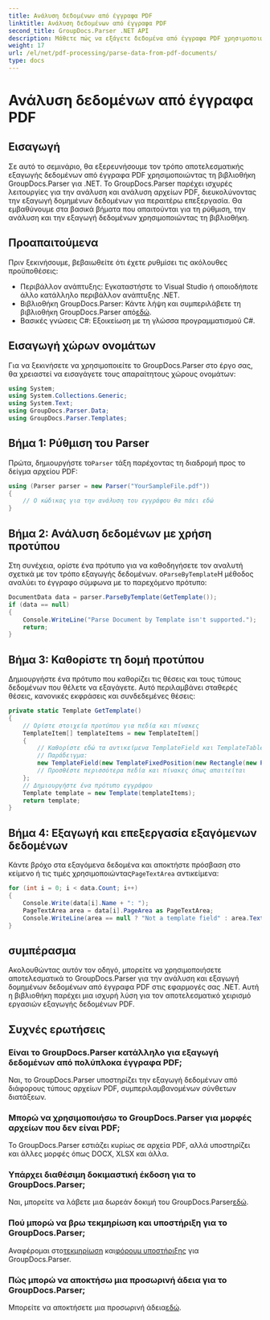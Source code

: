 ```yaml
---
title: Ανάλυση δεδομένων από έγγραφα PDF
linktitle: Ανάλυση δεδομένων από έγγραφα PDF
second_title: GroupDocs.Parser .NET API
description: Μάθετε πώς να εξάγετε δεδομένα από έγγραφα PDF χρησιμοποιώντας το GroupDocs.Parser για .NET. Ακολουθήστε τον αναλυτικό οδηγό μας για την αποτελεσματική ανάλυση και επεξεργασία αρχείων PDF.
weight: 17
url: /el/net/pdf-processing/parse-data-from-pdf-documents/
type: docs
---
```

# Ανάλυση δεδομένων από έγγραφα PDF

## Εισαγωγή
Σε αυτό το σεμινάριο, θα εξερευνήσουμε τον τρόπο αποτελεσματικής εξαγωγής δεδομένων από έγγραφα PDF χρησιμοποιώντας τη βιβλιοθήκη GroupDocs.Parser για .NET. Το GroupDocs.Parser παρέχει ισχυρές λειτουργίες για την ανάλυση και ανάλυση αρχείων PDF, διευκολύνοντας την εξαγωγή δομημένων δεδομένων για περαιτέρω επεξεργασία. Θα εμβαθύνουμε στα βασικά βήματα που απαιτούνται για τη ρύθμιση, την ανάλυση και την εξαγωγή δεδομένων χρησιμοποιώντας τη βιβλιοθήκη.
## Προαπαιτούμενα
Πριν ξεκινήσουμε, βεβαιωθείτε ότι έχετε ρυθμίσει τις ακόλουθες προϋποθέσεις:
- Περιβάλλον ανάπτυξης: Εγκαταστήστε το Visual Studio ή οποιοδήποτε άλλο κατάλληλο περιβάλλον ανάπτυξης .NET.
-  Βιβλιοθήκη GroupDocs.Parser: Κάντε λήψη και συμπεριλάβετε τη βιβλιοθήκη GroupDocs.Parser από[εδώ](https://releases.groupdocs.com/parser/net/).
- Βασικές γνώσεις C#: Εξοικείωση με τη γλώσσα προγραμματισμού C#.

## Εισαγωγή χώρων ονομάτων
Για να ξεκινήσετε να χρησιμοποιείτε το GroupDocs.Parser στο έργο σας, θα χρειαστεί να εισαγάγετε τους απαραίτητους χώρους ονομάτων:
```csharp
using System;
using System.Collections.Generic;
using System.Text;
using GroupDocs.Parser.Data;
using GroupDocs.Parser.Templates;
```
## Βήμα 1: Ρύθμιση του Parser
 Πρώτα, δημιουργήστε το`Parser` τάξη παρέχοντας τη διαδρομή προς το δείγμα αρχείου PDF:
```csharp
using (Parser parser = new Parser("YourSampleFile.pdf"))
{
    // Ο κώδικας για την ανάλυση του εγγράφου θα πάει εδώ
}
```
## Βήμα 2: Ανάλυση δεδομένων με χρήση προτύπου
 Στη συνέχεια, ορίστε ένα πρότυπο για να καθοδηγήσετε τον αναλυτή σχετικά με τον τρόπο εξαγωγής δεδομένων. ο`ParseByTemplate`Η μέθοδος αναλύει το έγγραφο σύμφωνα με το παρεχόμενο πρότυπο:
```csharp
DocumentData data = parser.ParseByTemplate(GetTemplate());
if (data == null)
{
    Console.WriteLine("Parse Document by Template isn't supported.");
    return;
}
```
## Βήμα 3: Καθορίστε τη δομή προτύπου
Δημιουργήστε ένα πρότυπο που καθορίζει τις θέσεις και τους τύπους δεδομένων που θέλετε να εξαγάγετε. Αυτό περιλαμβάνει σταθερές θέσεις, κανονικές εκφράσεις και συνδεδεμένες θέσεις:
```csharp
private static Template GetTemplate()
{
    // Ορίστε στοιχεία προτύπου για πεδία και πίνακες
    TemplateItem[] templateItems = new TemplateItem[]
    {
        // Καθορίστε εδώ τα αντικείμενα TemplateField και TemplateTable
        // Παράδειγμα:
        new TemplateField(new TemplateFixedPosition(new Rectangle(new Point(35, 135), new Size(100, 10))), "FromCompany"),
        // Προσθέστε περισσότερα πεδία και πίνακες όπως απαιτείται
    };
    // Δημιουργήστε ένα πρότυπο εγγράφου
    Template template = new Template(templateItems);
    return template;
}
```
## Βήμα 4: Εξαγωγή και επεξεργασία εξαγόμενων δεδομένων
 Κάντε βρόχο στα εξαγόμενα δεδομένα και αποκτήστε πρόσβαση στο κείμενο ή τις τιμές χρησιμοποιώντας`PageTextArea` αντικείμενα:
```csharp
for (int i = 0; i < data.Count; i++)
{
    Console.Write(data[i].Name + ": ");
    PageTextArea area = data[i].PageArea as PageTextArea;
    Console.WriteLine(area == null ? "Not a template field" : area.Text);
}
```

## συμπέρασμα
Ακολουθώντας αυτόν τον οδηγό, μπορείτε να χρησιμοποιήσετε αποτελεσματικά το GroupDocs.Parser για την ανάλυση και εξαγωγή δομημένων δεδομένων από έγγραφα PDF στις εφαρμογές σας .NET. Αυτή η βιβλιοθήκη παρέχει μια ισχυρή λύση για τον αποτελεσματικό χειρισμό εργασιών εξαγωγής δεδομένων PDF.
## Συχνές ερωτήσεις
### Είναι το GroupDocs.Parser κατάλληλο για εξαγωγή δεδομένων από πολύπλοκα έγγραφα PDF;
Ναι, το GroupDocs.Parser υποστηρίζει την εξαγωγή δεδομένων από διάφορους τύπους αρχείων PDF, συμπεριλαμβανομένων σύνθετων διατάξεων.
### Μπορώ να χρησιμοποιήσω το GroupDocs.Parser για μορφές αρχείων που δεν είναι PDF;
Το GroupDocs.Parser εστιάζει κυρίως σε αρχεία PDF, αλλά υποστηρίζει και άλλες μορφές όπως DOCX, XLSX και άλλα.
### Υπάρχει διαθέσιμη δοκιμαστική έκδοση για το GroupDocs.Parser;
 Ναι, μπορείτε να λάβετε μια δωρεάν δοκιμή του GroupDocs.Parser[εδώ](https://releases.groupdocs.com/).
### Πού μπορώ να βρω τεκμηρίωση και υποστήριξη για το GroupDocs.Parser;
 Αναφέρομαι στο[τεκμηρίωση](https://tutorials.groupdocs.com/parser/net/) και[φόρουμ υποστήριξης](https://forum.groupdocs.com/c/parser/17) για GroupDocs.Parser.
### Πώς μπορώ να αποκτήσω μια προσωρινή άδεια για το GroupDocs.Parser;
 Μπορείτε να αποκτήσετε μια προσωρινή άδεια[εδώ](https://purchase.groupdocs.com/temporary-license/).